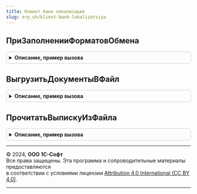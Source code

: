 ```yaml
---
title: Клиент банк локализация
slug: erp_uh/klient-bank-lokalizatsiya
---
```



## ПриЗаполненииФорматовОбмена
<details style="margin: 1em 0; padding: 0.5em; border: 1px solid #ccc; border-radius: 6px;">

<summary style="font-weight: bold; cursor: pointer;">Описание, пример вызова</summary>

```bsl

// Вызывается при открытии формы Банковский счет организации.
// Позволяет добавить дополнительные форматы обмена.
// При добавление нового формата обмена будут вызываться следующие процедуры:
// - при выгрузке: КлиентБанкЛокализация.ВыгрузитьПлатежи
// - при загрузке: КлиентБанкЛокализация.ЗагрузитьПлатежи.
//
// Параметры:
// 	ФорматыОбмена - Массив из Строка
//
//@skip-warning реализуется партнером при необходимости.
Процедура ПриЗаполненииФорматовОбмена(ФорматыОбмена) Экспорт
```

Пример вызова
```bsl
КлиентБанкЛокализация.ПриЗаполненииФорматовОбмена(ФорматыОбмена) 
```
</details>

## ВыгрузитьДокументыВФайл
<details style="margin: 1em 0; padding: 0.5em; border: 1px solid #ccc; border-radius: 6px;">

<summary style="font-weight: bold; cursor: pointer;">Описание, пример вызова</summary>

```bsl

// Выгружает платежи согласно переданным параметрам
//
// Параметры:
//      ТаблицаДокументов - см. Обработки.КлиентБанк.ТабличныеЧасти.ДокументыКВыгрузке.
//      ФорматОбмена - Строка - значение формата из ПриЗаполненииФорматовОбмена().
//        Пример реализации в процедуре ВыгрузитьПлатежиВISO20022 модуля менеджера обработки КлиентБанк.
//
//     ДвоичныеДанныеФайла - ДвоичныеДанные - файл, содержащий выгруженные для банка платежные документы.
//
//@skip-warning реализуется партнером при необходимости.
Процедура ВыгрузитьДокументыВФайл(ТаблицаДокументов, ФорматОбмена, ДвоичныеДанныеФайла) Экспорт
```

Пример вызова
```bsl
КлиентБанкЛокализация.ВыгрузитьДокументыВФайл(ТаблицаДокументов, ФорматОбмена, ДвоичныеДанныеФайла) 
```
</details>

## ПрочитатьВыпискуИзФайла
<details style="margin: 1em 0; padding: 0.5em; border: 1px solid #ccc; border-radius: 6px;">

<summary style="font-weight: bold; cursor: pointer;">Описание, пример вызова</summary>

```bsl

// Читает данные выписки из файла.
//
// Параметры:
//     ДвоичныеДанныеФайла - ДвоичныеДанные - данные файла
//     ФорматОбмена - Строка - название формата из процедуры ПриЗаполненииФорматовОбмена
//     ДанныеВыписки - Структура - возвращаемые данные выписки, содержит поля:
//      * Заголовок - см. ДенежныеСредстваСервер.ЗаголовокВыписки
//      * РасчетныеСчета - Массив из Структура - см. ДенежныеСредстваКлиентСервер.ДанныеРасчетногоСчета;
//      * ДокументыВыписки - Массив из Структура - см. ДенежныеСредстваСервер.ДанныеЗагружаемойОперации;
//      * ОшибкиРазбора - Массив из Строка - ошибки разбора файла выписки
//
//@skip-warning реализуется партнером при необходимости.
Процедура ПрочитатьВыпискуИзФайла(ДвоичныеДанныеФайла, ФорматОбмена, ДанныеВыписки) Экспорт
```

Пример вызова
```bsl
КлиентБанкЛокализация.ПрочитатьВыпискуИзФайла(ДвоичныеДанныеФайла, ФорматОбмена, ДанныеВыписки) 
```
</details>

---

© 2024, **ООО 1С-Софт**  
Все права защищены. Эта программа и сопроводительные материалы предоставляются  
в соответствии с условиями лицензии [Attribution 4.0 International (CC BY 4.0)](https://creativecommons.org/licenses/by/4.0/legalcode).

---
